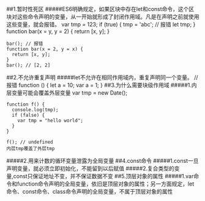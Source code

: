 ##1.暂时性死区
#####ES6明确规定，如果区块中存在let和const命令，这个区块对这些命令声明的变量，从一开始就形成了封闭作用域。凡是在声明之前就使用这些变量，就会报错。
    var tmp = 123;
    if (true) {
      tmp = 'abc'; // 报错
      let tmp;
    }
    function bar(x = y, y = 2) {
      return [x, y];
    }
    
    bar(); // 报错
    function bar(x = 2, y = x) {
      return [x, y];
    }
    bar(); // [2, 2]
##2.不允许重复声明
#####let不允许在相同作用域内，重复声明同一个变量。
    // 报错
    function () {
      let a = 10;
      var a = 1;
    }
##3.为什么需要块级作用域
#####1.内层变量可能会覆盖外层变量
    var tmp = new Date();
    
    function f() {
      console.log(tmp);
      if (false) {
        var tmp = "hello world";
      }
    }
    
    f(); // undefined
    内层tmp覆盖了外层tmp
#####2.用来计数的循环变量泄露为全局变量
##4.const命令
#####1.const一旦声明变量，就必须立即初始化，不能留到以后赋值
#####2.复合类型的变量,const只保证地址不变，并不保证数据不变
##5.顶层对象的属性
#####1.var命令和function命令声明的全局变量，依旧是顶层对象的属性；另一方面规定，let命令、const命令、class命令声明的全局变量，不属于顶层对象的属性


    
